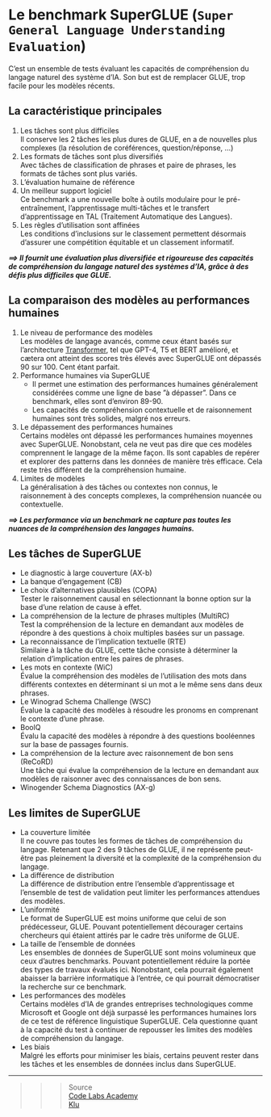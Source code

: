 # **Le benchmark SuperGLUE (`Super General Language Understanding Evaluation`)**
C’est un ensemble de tests évaluant les capacités de compréhension du langage naturel des système d’IA. Son but est de remplacer GLUE, trop facile pour les modèles récents.
## **La caractéristique principales**
1. Les tâches sont plus difficiles  
   Il conserve les 2 tâches les plus dures de GLUE, en a de nouvelles plus complexes (la résolution de coréférences, question/réponse, …)
2. Les formats de tâches sont plus diversifiés  
   Avec tâches de classification de phrases et paire de phrases, les formats de tâches sont plus variés. 
3. L’évaluation humaine de référence  
4. Un meilleur support logiciel  
   Ce benchmark a une nouvelle boîte à outils modulaire pour le pré-entraînement, l’apprentissage multi-tâches et le transfert d’apprentissage en TAL (Traitement Automatique des Langues).
5. Les règles d’utilisation sont affinées  
   Les conditions d’inclusions sur le classement permettent désormais d’assurer une compétition équitable et un classement informatif.

_**⟹ Il fournit une évaluation plus diversifiée et rigoureuse des capacités de compréhension du langage naturel des systèmes d’IA, grâce à des défis plus difficiles que GLUE.**_
## **La comparaison des modèles au performances humaines**
1. Le niveau de performance des modèles  
   Les modèles de langage avancés, comme ceux étant basés sur l’architecture [Transformer](../../../seq2Seq/transformers), tel que GPT-4, T5 et BERT amélioré, et cætera ont atteint des scores très élevés avec SuperGLUE ont dépassés 90 sur 100. Cent étant parfait.
2. Performance humaines via SuperGLUE  
   * Il permet une estimation des performances humaines généralement considérées comme une ligne de base ”à dépasser”. Dans ce benchmark, elles sont d’environ 89-90.  
   * Les capacités de compréhension contextuelle et de raisonnement humaines sont très solides, malgré nos erreurs.
3. Le dépassement des performances humaines  
   Certains modèles ont dépassé les performances humaines moyennes avec SuperGLUE. Nonobstant, cela ne veut pas dire que ces modèles comprennent le langage de la même façon. Ils sont capables de repérer et explorer des patterns dans les données de manière très efficace. Cela reste très différent de la compréhension humaine.
4. Limites de modèles  
   La généralisation à des tâches ou contextes non connus, le raisonnement à des concepts complexes, la compréhension nuancée ou contextuelle.

_**⟹ Les performance via un benchmark ne capture pas toutes les nuances de la compréhension des langages humains.**_
## **Les tâches de SuperGLUE**
* Le diagnostic à large couverture (AX-b)
* La banque d’engagement (CB)
* Le choix d’alternatives plausibles (COPA)  
  Tester le raisonnement causal en sélectionnant la bonne option sur la base d’une relation de cause à effet.
* La compréhension de la lecture de phrases multiples (MultiRC)  
  Test la compréhension de la lecture en demandant aux modèles de répondre à des questions à choix multiples basées sur un passage.
* La reconnaissance de l’implication textuelle (RTE)  
  Similaire à la tâche du GLUE, cette tâche consiste à déterminer la relation d’implication entre les paires de phrases.
* Les mots en contexte (WiC)  
  Évalue la compréhension des modèles de l’utilisation des mots dans différents contextes en déterminant si un mot a le même sens dans deux phrases.
* Le Winograd Schema Challenge (WSC)  
  Évalue la capacité des modèles à résoudre les pronoms en comprenant le contexte d’une phrase.
* BoolQ  
  Évalu la capacité des modèles à répondre à des questions booléennes sur la base de passages fournis.
* La compréhension de la lecture avec raisonnement de bon sens (ReCoRD)  
  Une tâche qui évalue la compréhension de la lecture en demandant aux modèles de raisonner avec des connaissances de bon sens.
* Winogender Schema Diagnostics (AX-g)
## **Les limites de SuperGLUE**
* La couverture limitée  
  Il ne couvre pas toutes les formes de tâches de compréhension du langage. Retenant que 2 des 9 tâches de GLUE, il ne représente peut-être pas pleinement la diversité et la complexité de la compréhension du langage.
* La différence de distribution  
  La différence de distribution entre l’ensemble d’apprentissage et l’ensemble de test de validation peut limiter les performances attendues des modèles.
* L’uniformité  
  Le format de SuperGLUE est moins uniforme que celui de son prédécesseur, GLUE. Pouvant potentiellement décourager certains chercheurs qui étaient attirés par le cadre très uniforme de GLUE.
* La taille de l’ensemble de données  
  Les ensembles de données de SuperGLUE sont moins volumineux que ceux d’autres benchmarks. Pouvant potentiellement réduire la portée des types de travaux évalués ici. Nonobstant, cela pourrait également abaisser la barrière informatique à l’entrée, ce qui pourrait démocratiser la recherche sur ce benchmark.
* Les performances des modèles  
  Certains modèles d’IA de grandes entreprises technologiques comme Microsoft et Google ont déjà surpassé les performances humaines lors de ce test de référence linguistique SuperGLUE. Cela questionne quant à la capacité du test à continuer de repousser les limites des modèles de compréhension du langage.
* Les biais  
  Malgré les efforts pour minimiser les biais, certains peuvent rester dans les tâches et les ensembles de données inclus dans SuperGLUE.
___
>>> Source  
[Code Labs Academy](https://codelabsacademy.com/fr/blog/what-is-the-superglue-benchmark)  
[Klu](https://klu.ai/glossary/superglue-eval)
